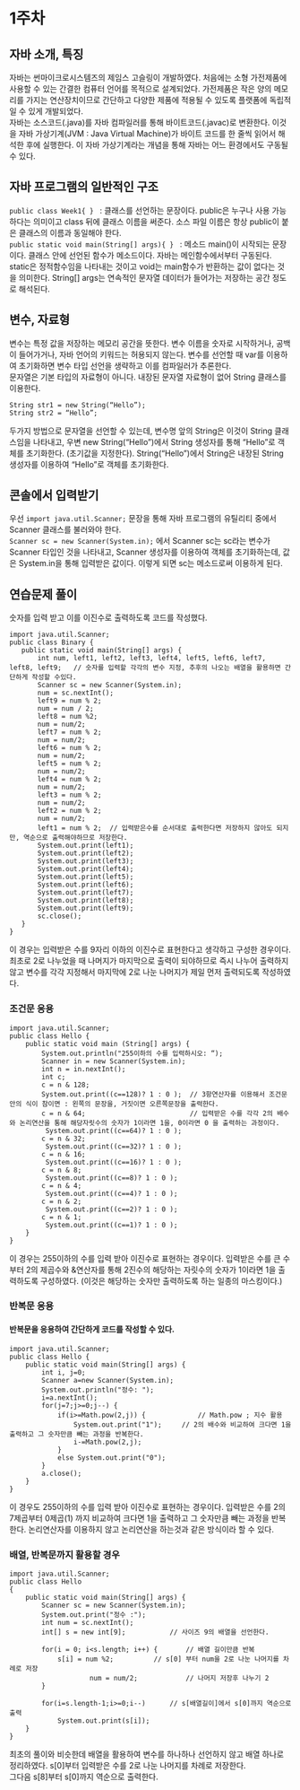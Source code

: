 # 1주차
 ## 자바 소개, 특징
 자바는 썬마이크로시스템즈의 제임스 고슬링이 개발하였다. 처음에는 소형 가전제품에 사용할 수 있는 간결한 컴퓨터 언어를 목적으로 설계되었다. 가전제품은 작은 양의 메모리를 가지는 연산장치이므로 간단하고 다양한 제품에 적용될 수 있도록 플랫폼에 독립적일 수 있게 개발되었다.<br>
 자바는 소스코드(.java)를 자바 컴파일러를 통해 바이트코드(.javac)로 변환한다. 이것을 자바 가상기계(JVM : Java Virtual Machine)가 바이트 코드를 한 줄씩 읽어서 해석한 후에 실행한다. 이 자바 가상기계라는 개념을 통해 자바는 어느 환경에서도 구동될 수 있다.
## 자바 프로그램의 일반적인 구조
 `public class Week1{ } ` : 클래스를 선언하는 문장이다. public은 누구나 사용 가능하다는 의미이고 class 뒤에 클래스 이름을 써준다. 소스 파일 이름은 항상 public이 붙은 클래스의 이름과 동일해야 한다. <br>
 `public static void main(String[] args){ } ` : 메소드 main()이 시작되는 문장이다. 클래스 안에 선언된 함수가 메소드이다. 자바는 메인함수에서부터 구동된다. static은 정적함수임을 나타내는 것이고 void는 main함수가 반환하는 값이 없다는 것을 의미한다. String[] args는 연속적인 문자열 데이터가 들어가는 저장하는 공간 정도로 해석된다.
 ## 변수, 자료형
 변수는 특정 값을 저장하는 메모리 공간을 뜻한다. 변수 이름을 숫자로 시작하거나, 공백이 들어가거나, 자바 언어의 키워드는 허용되지 않는다. 변수를 선언할 때 var를 이용하여 초기화하면 변수 타입 선언을 생략하고 이를 컴파일러가 추론한다. <br>
 문자열은 기본 타입의 자료형이 아니다. 내장된 문자열 자료형이 없어 String 클래스를 이용한다.
 ```
 String str1 = new String(“Hello”);
 String str2 = “Hello”; 
 ```
 두가지 방법으로 문자열을 선언할 수 있는데, 변수명 앞의 String은 이것이 String 클래스임을 나타내고, 우변 new String(“Hello”)에서 String 생성자를 통해 “Hello”로 객체를 초기화한다. (초기값을 지정한다). String(“Hello”)에서 String은 내장된 String 생성자를 이용하여 “Hello”로 객체를 초기화한다.
 ## 콘솔에서 입력받기
 우선 `import java.util.Scanner;` 문장을 통해 자바 프로그램의 유틸리티 중에서 Scanner 클래스를 불러와야 한다. <br>
 `Scanner sc = new Scanner(System.in);` 에서 Scanner sc는 sc라는 변수가 Scanner 타입인 것을 나타내고, Scanner 생성자를 이용하여 객체를 초기화하는데, 값은 System.in을 통해 입력받은 값이다. 이렇게 되면 sc는 메소드로써 이용하게 된다.
 ## 연습문제 풀이
 숫자를 입력 받고 이를 이진수로 출력하도록 코드를 작성했다.
 ```
import java.util.Scanner;
public class Binary {
	public static void main(String[] args) {
		int num, left1, left2, left3, left4, left5, left6, left7, left8, left9;   // 숫자를 입력할 각각의 변수 지정, 추후의 나오는 배열을 활용하면 간단하게 작성할 수있다.
		Scanner sc = new Scanner(System.in);
		num = sc.nextInt();
		left9 = num % 2;
		num = num / 2;
		left8 = num %2;
		num = num/2;
		left7 = num % 2;
		num = num/2;
		left6 = num % 2;
		num = num/2;
		left5 = num % 2;
		num = num/2;
		left4 = num % 2;
		num = num/2;
		left3 = num % 2;
		num = num/2;
		left2 = num % 2;
		num = num/2;
		left1 = num % 2;  // 입력받은수를 순서대로 출력한다면 저장하지 않아도 되지만, 역순으로 출력해야하므로 저장한다.
		System.out.print(left1);
		System.out.print(left2);
		System.out.print(left3);
		System.out.print(left4);
		System.out.print(left5);
		System.out.print(left6);
		System.out.print(left7);
		System.out.print(left8);
		System.out.print(left9);
		sc.close();
	}
}
```
이 경우는 입력받은 수를 9자리 이하의 이진수로 표현한다고 생각하고 구성한 경우이다. 최초로 2로 나누었을 때 나머지가 마지막으로 출력이 되야하므로 즉시 나누어 출력하지 않고 변수를 각각 지정해서 마지막에 2로 나눈 나머지가 제일 먼저 출력되도록 작성하였다.
### 조건문 응용
```
import java.util.Scanner;
public class Hello {
	public static void main (String[] args) {
		System.out.println("255이하의 수를 입력하시오: “);
		Scanner in = new Scanner(System.in); 
		int n = in.nextInt();
		int c;
		c = n & 128;
		System.out.print((c==128)? 1 : 0 );  // 3항연산자를 이용해서 조건문안의 식이 참이면 : 왼쪽의 문장을, 거짓이면 오른쪽문장을 출력한다.
		c = n & 64;                          // 입력받은 수를 각각 2의 배수와 논리연산을 통해 해당자릿수의 숫자가 1이라면 1을, 0이라면 0 을 출력하는 과정이다.
		 System.out.print((c==64)? 1 : 0 );
		c = n & 32;
		 System.out.print((c==32)? 1 : 0 );
		c = n & 16;
		 System.out.print((c==16)? 1 : 0 );
		c = n & 8;
		 System.out.print((c==8)? 1 : 0 );
		c = n & 4;
		 System.out.print((c==4)? 1 : 0 );
		c = n & 2;
		 System.out.print((c==2)? 1 : 0 );
		c = n & 1;
		 System.out.print((c==1)? 1 : 0 );	
	}
}
```
이 경우는 255이하의 수를 입력 받아 이진수로 표현하는 경우이다. 입력받은 수를 큰 수부터 2의 제곱수와 &연산자를 통해 2진수의 해당하는 자릿수의 숫자가 1이라면 1을 출력하도록 구성하였다. (이것은 해당하는 숫자만 출력하도록 하는 일종의 마스킹이다.)
### 반복문 응용
#### 반복문을 응용하여 간단하게 코드를 작성할 수 있다.
```
import java.util.Scanner;
public class Hello {
	public static void main(String[] args) {
		int i, j=0;
		Scanner a=new Scanner(System.in);
		System.out.println("정수: ");
		i=a.nextInt();
		for(j=7;j>=0;j--) {
			if(i>=Math.pow(2,j)) {             // Math.pow ; 지수 활용
				System.out.print("1");     // 2의 배수와 비교하여 크다면 1을 출력하고 그 숫자만큼 빼는 과정을 반복한다.
				i-=Math.pow(2,j);
			}
			else System.out.print("0");
		}
		a.close();	
	}
}
```
이 경우도 255이하의 수를 입력 받아 이진수로 표현하는 경우이다. 입력받은 수를 2의 7제곱부터 0제곱(1) 까지 비교하여 크다면 1을 출력하고 그 숫자만큼 빼는 과정을 반복한다.
논리연산자를 이용하지 않고 논리연산을 하는것과 같은 방식이라 할 수 있다.
### 배열, 반복문까지 활용할 경우
```
import java.util.Scanner;
public class Hello
{
	public static void main(String[] args) {
		Scanner sc = new Scanner(System.in);
		System.out.print("정수 :");
		int num = sc.nextInt();
		int[] s = new int[9];			// 사이즈 9의 배열을 선언한다.
		
		for(i = 0; i<s.length; i++) {		// 배열 길이만큼 반복
			s[i] = num %2;			// s[0] 부터 num을 2로 나눈 나머지를 차례로 저장
	     	        num = num/2;			// 나머지 저장후 나누기 2
		}
		
		for(i=s.length-1;i>=0;i--) 		// s[배열길이]에서 s[0]까지 역순으로 출력
			System.out.print(s[i]);	
	}
}
```
최초의 풀이와 비슷한데 배열을 활용하여 변수를 하나하나 선언하지 않고 배열 하나로 정리하였다. s[0]부터 입력받은 수를 2로 나눈 나머지를 차례로 저장한다. 
<br>
그다음 s[8]부터 s[0]까지 역순으로 출력한다.
